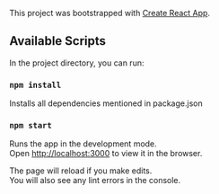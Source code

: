 This project was bootstrapped with [Create React App](https://github.com/facebook/create-react-app).

## Available Scripts

In the project directory, you can run:

### `npm install`
Installs all dependencies mentioned in package.json

### `npm start`

Runs the app in the development mode.<br>
Open [http://localhost:3000](http://localhost:3000) to view it in the browser.

The page will reload if you make edits.<br>
You will also see any lint errors in the console.

